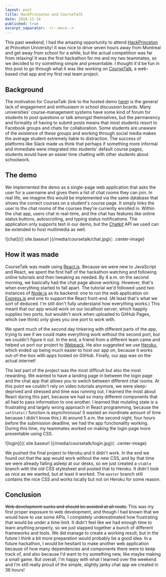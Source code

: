 ```yaml
---
layout: post
title: HackPrinceton and CourseTalk
date: 2018-11-14
published: true
excerpt_separator:  <!--more-->
---
```

This past weekend, I had the amazing opportunity to attend [HackPrinceton](https://hackprinceton.com) at Princeton University! It was nice to drive seven hours away from Montreal and get away from school for a while, but the actual competition was far from relaxing! It was the first hackathon for me and my two teammates, so we decided to try something simple and presentable. I thought it'd be fun in this post to go through what it was like working on [CourseTalk](https://github.com/marcelgoh/hackprinceton-2018), a web-based chat app and my first real team project.  

<!--more-->
## Background
The motivation for CourseTalk (link to the hosted demo [here](https://course-talk.herokuapp.com)) is the general lack of engagement and enthusiasm in school discussion boards. Many universities' course-management systems have some kind of forum for students to post questions or talk amongst themselves, but the permanency and formality of having to submit posts means that most students resort to Facebook groups and chats for collaboration. Some students are unaware of the existence of these groups and working through social media makes the average student extremely liable to distraction. The success of platforms like Slack made us think that perhaps if something more informal and immediate were integrated into students' default course pages, students would have an easier time chatting with other students about schoolwork.  

## The demo
We implemented the demo as a single-page web application that asks the user for a username and gives them a list of chat rooms they can join. In real life, we imagine this would be implemented via the same database that shows the correct courses on a student's course page. It simply links the user to the chat rooms of the courses they're currently enrolled in. Within the chat app, users chat in real-time, and the chat has features like online status buttons, autoscrolling, and typing status notifications. The application only supports text in our demo, but the [Chatkit](https://pusher.com/chatkit) API we used can be extended to host multimedia as well.  

![chat]({{ site.baseurl }}/media/coursetalk/chat.jpg){: .center-image}

## How it was made
CourseTalk was made using [React.js](https://reactjs.org). Because we were new to JavaScript and React, we spent the first half of the hackathon watching and following online tutorials and then tweaking as needed. By 4 a.m. on the second morning, we basically had the chat page above working. However, that's when everything started to fall apart. The tutorial we'd followed used two instances of [Node.js](https://nodejs.org) as its backend: one to run the web application on [Express.js](https://expressjs.com) and one to support the React front-end. (At least that's what we sort of deduced. I'm still don't fully understand how everything works.) This meant that our app would work on our localhost server, which happily supplies two ports, but wouldn't work when uploaded to GitHub Pages, which (we think) only gives you one port to work with.  

We spent much of the second day tinkering with different parts of the app, trying to see if we could make everything work without the second port, but we couldn't figure it out. In the end, a friend from a different team came and helped us port our project to [Webpack](https://webpack.js.org). He also suggested we use [Heroku](https://heroku.com), which ended up being much easier to host our app on, because it works out-of-the-box with apps hosted on GitHub. Finally, our app was on the actual internet!  

The last part of the project was the most difficult but also the most rewarding. We wanted to have a landing page in between the login page and the chat app that allows you to switch between different chat rooms. At this point we couldn't rely on video tutorials anymore, we were sleep-deprived and stressed and time was running out. I learned the most about React during this part, because we had so many different components that all had to pass information to one another. I learned that mutating state is a frustrating and largely wrong approach in React programming, because the `setState()` function is asynchronous! (I wasted an inordinate amount of time because I didn't know this.) At around 5 a.m. the second night, four hours before the submission deadline, we had the app functionality working. During this time, my teammates worked on making the login page more presentable using CSS.

![login]({{ site.baseurl }}/media/coursetalk/login.jpg){: .center-image}

We pushed the final project to Heroku and it didn't work. In the end we found out that the app would work without the new CSS, and by that time we were already falling asleep at our desks, so we just created a `stable` branch with the old CSS stylesheet and posted that to Heroku. It didn't look as nice as we wanted, but at least it worked. The `master` branch still contains the nice CSS and works locally but not on Heroku for some reason.

## Conclusion
~~Web development sucks and should be avoided at all costs.~~ This was my first proper exposure to web development, and though I had known that we would have to use some APIs, I completely underestimated how frustrating that would be under a time limit. It didn't feel like we had enough time to learn anything properly, so we just slapped together a bunch of different frameworks and tools. We did manage to create a working result, but in the future I think a bit more preparation would probably be a good idea. In a future hackathon, I would be hesitant to make another web application because of how many dependencies and components there were to keep track of, and also because I'd want to try something new, like maybe making a small game. But overall, I'm happy with what I learned over the weekend and I'm still really proud of the simple, slightly janky chat app we created in 36 hours!